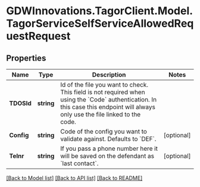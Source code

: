 # GDWInnovations.TagorClient.Model.TagorServiceSelfServiceAllowedRequestRequest

## Properties

Name | Type | Description | Notes
------------ | ------------- | ------------- | -------------
**TDOSId** | **string** | Id of the file you want to check. This field is not required when using the &#x60;Code&#x60; authentication. In this case this endpoint will always only use the file linked to the code. | 
**Config** | **string** | Code of the config you want to validate against. Defaults to &#x60;DEF&#x60;. | [optional] 
**Telnr** | **string** | If you pass a phone number here it will be saved on the defendant as &#x60;last contact&#x60;. | [optional] 

[[Back to Model list]](../README.md#documentation-for-models) [[Back to API list]](../README.md#documentation-for-api-endpoints) [[Back to README]](../README.md)

